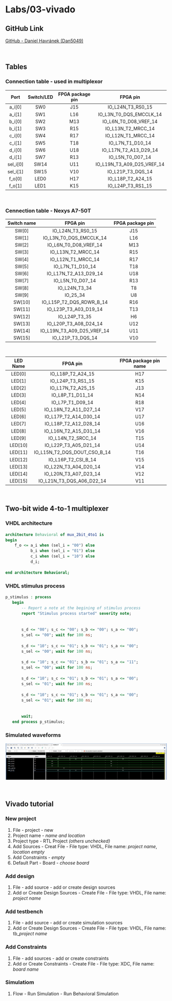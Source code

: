 # Labs/03-vivado

## GitHub Link
[GitHub - Daniel Havránek (Dan5049)](https://github.com/Dan5049/Digital-electronics-1)

<br>

## Tables

### Connection table - used in multiplexor

| **Port** | **Switch/LED** | **FPGA package pin** | **FPGA pin** |
| :-: | :-: | :-: | :-: |
| a_i[0] | SW0 | J15 | IO_L24N_T3_RS0_15 |
| a_i[1] | SW1 | L16 | IO_L3N_T0_DQS_EMCCLK_14 |
| b_i[0] | SW2 | M13 | IO_L6N_T0_D08_VREF_14 |
| b_i[1] | SW3 | R15 | IO_L13N_T2_MRCC_14 | 
| c_i[0] | SW4 | R17 | IO_L12N_T1_MRCC_14 |  
| c_i[1] | SW5 | T18 | IO_L7N_T1_D10_14 |  
| d_i[0] | SW6 | U18 | IO_L17N_T2_A13_D29_14 |   
| d_i[1] | SW7 | R13 | IO_L5N_T0_D07_14 |  
| sel_i[0] | SW14 | U11 | IO_L19N_T3_A09_D25_VREF_14 | 
| sel_i[1] | SW15 | V10 | IO_L21P_T3_DQS_14 |
| f_o[0] | LED0 | H17 | IO_L18P_T2_A24_15 |  
| f_o[1] | LED1 | K15 | IO_L24P_T3_RS1_15 |

<br>

### Cennection table - Nexys A7-50T

| **Switch name** | **FPGA pin** | **FPGA package pin** |
| :-: | :-: | :-: |
| SW[0] | IO_L24N_T3_RS0_15 |  J15 |
| SW[1] | IO_L3N_T0_DQS_EMCCLK_14 |  L16 |
| SW[2] | IO_L6N_T0_D08_VREF_14 |  M13 |
| SW[3] | IO_L13N_T2_MRCC_14 |  R15 |
| SW[4] | IO_L12N_T1_MRCC_14 |  R17 |
| SW[5] | IO_L7N_T1_D10_14 |  T18 |
| SW[6] | IO_L17N_T2_A13_D29_14 |  U18 |
| SW[7] | IO_L5N_T0_D07_14 |  R13 |
| SW[8] | IO_L24N_T3_34 |  T8 |
| SW[9] | IO_25_34 |  U8 |
| SW[10] | IO_L15P_T2_DQS_RDWR_B_14 |  R16 |
| SW[11] | IO_L23P_T3_A03_D19_14 |  T13 |
| SW[12] | IO_L24P_T3_35 |  H6 |
| SW[13] | IO_L20P_T3_A08_D24_14 |  U12 |
| SW[14] | IO_L19N_T3_A09_D25_VREF_14 |  U11 |
| SW[15] | IO_L21P_T3_DQS_14 |  V10 |

<br>

| **LED Name** | **FPGA pin** | **FPGA package pin name** |
| :-: | :-: | :-: |
| LED[0] | IO_L18P_T2_A24_15 |  H17 |
| LED[1] | IO_L24P_T3_RS1_15 |  K15 |
| LED[2] | IO_L17N_T2_A25_15 |  J13 |
| LED[3] | IO_L8P_T1_D11_14 |  N14 |
| LED[4] | IO_L7P_T1_D09_14 |  R18 |
| LED[5] | IO_L18N_T2_A11_D27_14 |  V17 |
| LED[6] | IO_L17P_T2_A14_D30_14 |  U17 |
| LED[7] | IO_L18P_T2_A12_D28_14 |  U16 |
| LED[8] | IO_L16N_T2_A15_D31_14 |  V16 |
| LED[9] | IO_L14N_T2_SRCC_14 |  T15 |
| LED[10] | IO_L22P_T3_A05_D21_14 |  U14 |
| LED[11] | IO_L15N_T2_DQS_DOUT_CSO_B_14 |  T16 |
| LED[12] | IO_L16P_T2_CSI_B_14 |  V15 |
| LED[13] | IO_L22N_T3_A04_D20_14 |  V14 |
| LED[14] | IO_L20N_T3_A07_D23_14 |  V12 |
| LED[15] | IO_L21N_T3_DQS_A06_D22_14 |  V11 |

<br>

## Two-bit wide 4-to-1 multiplexer
### VHDL architecture
```VHDL
architecture Behavioral of mux_2bit_4to1 is
begin
    f_o <= a_i when (sel_i = "00") else 
           b_i when (sel_i = "01") else
           c_i when (sel_i = "10") else
           d_i;

end architecture Behavioral;
```
 ### VHDL stimulus process
 ```VHDL
 p_stimulus : process
    begin
        -- Report a note at the begining of stimulus process
        report "Stimulus process started" severity note;


        s_d <= "00"; s_c <= "00"; s_b <= "00"; s_a <= "00";
        s_sel <= "00"; wait for 100 ns;
        
        s_d <= "10"; s_c <= "01"; s_b <= "01"; s_a <= "00";
        s_sel <= "00"; wait for 100 ns;
        
        s_d <= "10"; s_c <= "01"; s_b <= "01"; s_a <= "11";
        s_sel <= "00"; wait for 100 ns;
        
        s_d <= "10"; s_c <= "01"; s_b <= "01"; s_a <= "00";
        s_sel <= "01"; wait for 100 ns;
        
        s_d <= "10"; s_c <= "01"; s_b <= "01"; s_a <= "00";
        s_sel <= "01"; wait for 100 ns;
        
       
        wait;
    end process p_stimulus;
 ```
 ### Simulated waveforms
 ![Simulated waveforms](images/waveforms.jpg)

<br>

## Vivado tutorial
### New project
1. File - project - new
2. Project name - *name and location*
3. Project type - RTL Project *(others unchecked)*
4. Add Sources - Creat File - File type: VHDL, File name: *project name*, *location empty*
5. Add Constraints - *empty*
6. Default Part - Board - *choose board*
### Add design
1. File - add source - add or create design sources
2. Add or Create Design Sources - Create File - File type: VHDL, File name: *project name*
### Add testbench
1. File - add source - add or create simulation sources
2. Add or Create Design Sources - Create File - File type: VHDL, File name: tb_*project name*
### Add Constraints
1. File - add sources - add or create constraints
2. Add or Create Constraints - Create File - File type: XDC, File name: *board name*
### Simulatiom
1. Flow - Run Simulation - Run Behavioral Simulation
    
    
